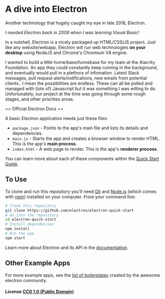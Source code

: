 # A dive into Electron

Another technology that hugely caught my eye in late 2016, Electron.

_I needed Electron back in 2009 when I was learning Visual Basic!_ 

In a nutshell, Electron is a nicely packaged up HTML/CSS/JS project. Just like any website/webapp, Electron will run web technologies **on your desktop** using NodeJS and Chrome's Chromium V8 engine.

I wanted to build a little home/base/homebase for my team at the Alacrity Foundation. An app they could constantly keep running in the background, and eventually would pull in a plethora of infomation. Latest Slack messages, pull request alerts/notifications, new emails from potential clients.. I mean the possibilities are endless. These can all be polled and managed with (lots of) Javascript but it was something I was willing to do. Unfortunately, our project at the time was going through some rough stages, and other priorities arose. 

== Official Electron Docs ==

A basic Electron application needs just these files:

- `package.json` - Points to the app's main file and lists its details and dependencies.
- `main.js` - Starts the app and creates a browser window to render HTML. This is the app's **main process**.
- `index.html` - A web page to render. This is the app's **renderer process**.

You can learn more about each of these components within the [Quick Start Guide](http://electron.atom.io/docs/latest/tutorial/quick-start).

## To Use

To clone and run this repository you'll need [Git](https://git-scm.com) and [Node.js](https://nodejs.org/en/download/) (which comes with [npm](http://npmjs.com)) installed on your computer. From your command line:

```bash
# Clone this repository
git clone https://github.com/electron/electron-quick-start
# Go into the repository
cd electron-quick-start
# Install dependencies
npm install
# Run the app
npm start
```

Learn more about Electron and its API in the [documentation](http://electron.atom.io/docs/latest).

## Other Example Apps

For more example apps, see the
[list of boilerplates](http://electron.atom.io/community/#boilerplates)
created by the awesome electron community.

#### License [CC0 1.0 (Public Domain)](LICENSE.md)
